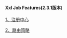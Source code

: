 #### Xxl Job Features(2.3.1版本)

[1、注册中心](https://github.com/chenxuzhang/note/blob/main/XxlJob/%E6%B3%A8%E5%86%8C%E4%B8%AD%E5%BF%83.md)

[2、路由策略](https://github.com/chenxuzhang/note/blob/main/XxlJob/%E8%B7%AF%E7%94%B1%E7%AD%96%E7%95%A5.md)

[//]: # ([2、]&#40;https://github.com/chenxuzhang/note/blob/main/Spring/aop/%E5%9B%BE%E7%89%87/Aop%E5%8A%9F%E8%83%BD%E6%8E%A5%E5%8F%A3%E6%89%A7%E8%A1%8C%E9%80%BB%E8%BE%91.md&#41;)
